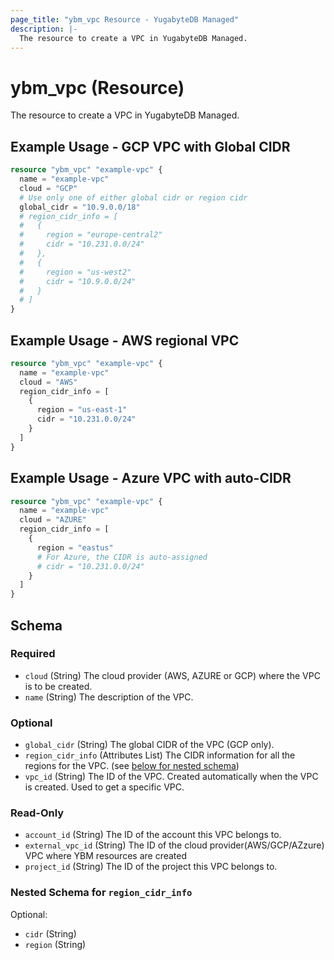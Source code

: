 ```yaml
---
page_title: "ybm_vpc Resource - YugabyteDB Managed"
description: |-
  The resource to create a VPC in YugabyteDB Managed.
---
```


# ybm_vpc (Resource)

The resource to create a VPC in YugabyteDB Managed.


## Example Usage - GCP VPC with Global CIDR

```terraform
resource "ybm_vpc" "example-vpc" {
  name = "example-vpc"
  cloud = "GCP"
  # Use only one of either global cidr or region cidr
  global_cidr = "10.9.0.0/18"
  # region_cidr_info = [
  #   {
  #     region = "europe-central2"
  #     cidr = "10.231.0.0/24"
  #   },
  #   {
  #     region = "us-west2" 
  #     cidr = "10.9.0.0/24"
  #   }
  # ]
}
```

## Example Usage - AWS regional VPC

```terraform
resource "ybm_vpc" "example-vpc" {
  name = "example-vpc"
  cloud = "AWS"
  region_cidr_info = [
    {
      region = "us-east-1"
      cidr = "10.231.0.0/24"
    }
  ]
}
```

## Example Usage - Azure VPC with auto-CIDR

```terraform
resource "ybm_vpc" "example-vpc" {
  name = "example-vpc"
  cloud = "AZURE"
  region_cidr_info = [
    {
      region = "eastus"
      # For Azure, the CIDR is auto-assigned
      # cidr = "10.231.0.0/24"
    }
  ]
}
```

<!-- schema generated by tfplugindocs -->
## Schema

### Required

- `cloud` (String) The cloud provider (AWS, AZURE or GCP) where the VPC is to be created.
- `name` (String) The description of the VPC.

### Optional

- `global_cidr` (String) The global CIDR of the VPC (GCP only).
- `region_cidr_info` (Attributes List) The CIDR information for all the regions for the VPC. (see [below for nested schema](#nestedatt--region_cidr_info))
- `vpc_id` (String) The ID of the VPC. Created automatically when the VPC is created. Used to get a specific VPC.

### Read-Only

- `account_id` (String) The ID of the account this VPC belongs to.
- `external_vpc_id` (String) The ID of the cloud provider(AWS/GCP/AZzure) VPC where YBM resources are created
- `project_id` (String) The ID of the project this VPC belongs to.

<a id="nestedatt--region_cidr_info"></a>
### Nested Schema for `region_cidr_info`

Optional:

- `cidr` (String)
- `region` (String)
